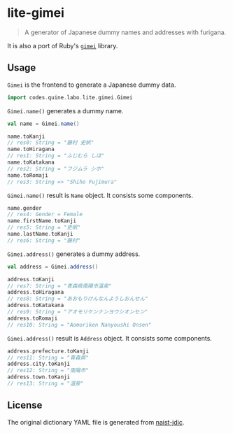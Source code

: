 # lite-gimei

> A generator of Japanese dummy names and addresses with furigana.

It is also a port of Ruby's [`gimei`](https://github.com/willnet/gimei) library.

## Usage

`Gimei` is the frontend to generate a Japanese dummy data.

```scala
import codes.quine.labo.lite.gimei.Gimei
```

`Gimei.name()` generates a dummy name.

```scala
val name = Gimei.name()

name.toKanji
// res0: String = "藤村 史帆"
name.toHiragana
// res1: String = "ふじむら しほ"
name.toKatakana
// res2: String = "フジムラ シホ"
name.toRomaji
// res3: String => "Shiho Fujimura"
```

`Gimei.name()` result is `Name` object.
It consists some components.

```scala
name.gender
// res4: Gender = Female
name.firstName.toKanji
// res5: String = "史帆"
name.lastName.toKanji
// res6: String = "藤村"
```

`Gimei.address()` generates a dummy address.

```scala
val address = Gimei.address()

address.toKanji
// res7: String = "青森県南陽市温泉"
address.toHiragana
// res8: String = "あおもりけんなんようしおんせん"
address.toKatakana
// res9: String = "アオモリケンナンヨウシオンセン"
address.toRomaji
// res10: String = "Aomoriken Nanyoushi Onsen"
```

`Gimei.address()` result is `Address` object.
It  consists some components.

```scala
address.prefecture.toKanji
// res11: String = "青森県"
address.city.toKanji
// res12: String = "南陽市"
address.town.toKanji
// res13: String = "温泉"
```

## License

The original dictionary YAML file is generated from [naist-jdic](https://ja.osdn.net/projects/naist-jdic/).
